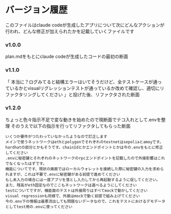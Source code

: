 # バージョン履歴

このファイルはclaude codeが生成したアプリについて次にどんなアクションが行われ、どんな修正が加えられたかを記載していくファイルです


### v1.0.0
plan.mdをもとにclaude codeが生成したコードの最初の断面

### v1.1.0
「 本当に？ログみてると結構エラーはいてそうだけど、全テストケースが通っているかとvisualリグレッションテストが通っているか改めて確認し、適切にリファクタリングしてください 」と投げた後、リファクタされた断面

### v1.2.0
ちょっと色々指示不足で変な動きを始めたので現断面でテコ入れとして.envを整理
そのうえで以下の指示を行ってリファクタしてもらった断面
```
いくつか要件がつたわっていなかったようなので訂正します
メインで使うネットワークはethとpolygonでそれぞれのtestnetはsepoliaとamoyです。hardhatの部分とかもそうです。chainIdとかエンドポイントとかは今の.envをもとに修正してください
.envに秘密鍵とそれぞれのネットワークのrpcエンドポイントを記載したので外接影響はこれでなくなったはずです。
機能についてです、現状の画面ではローカルウォレットを接続した際に秘密鍵の入力を求められますが、これは不要で.envに秘密鍵がある前提で進めてください
もし未入力の場合には一度アプリを落とし入力してから再起動するように促してください。
また、残高がeth固定なのでここもネットワークは選べるようにしてください
testについてですが、機能面のテストは外接周りはすべてmockで動かしてください
visual regressionも同様で、外接はmockで動く前提で組み上げてください
今の.env下の情報は最悪流出しても問題ないデータなので、これをテストにおけるデモデータとしてtest用の.envに使ってください
```

